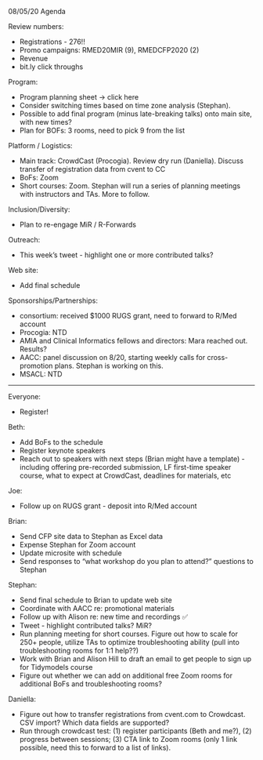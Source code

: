08/05/20 Agenda

Review numbers:

* Registrations - 276!!
* Promo campaigns: RMED20MIR (9), RMEDCFP2020 (2)
* Revenue
* bit.ly click throughs

Program:

* Program planning sheet → click here
* Consider switching times based on time zone analysis (Stephan).
* Possible to add final program (minus late-breaking talks) onto main site, with new times?
* Plan for BOFs: 3 rooms, need to pick 9 from the list

Platform / Logistics:

* Main track: CrowdCast (Procogia). Review dry run (Daniella). Discuss transfer of registration data from cvent to CC
* BoFs: Zoom
* Short courses: Zoom. Stephan will run a series of planning meetings with instructors and TAs. More to follow.

Inclusion/Diversity:

* Plan to re-engage MiR / R-Forwards

Outreach:

* This week’s tweet - highlight one or more contributed talks?

Web site:

* Add final schedule

Sponsorships/Partnerships:

* consortium: received $1000 RUGS grant, need to forward to R/Med account
* Procogia: NTD
* AMIA and Clinical Informatics fellows and directors: Mara reached out. Results?
* AACC: panel discussion on 8/20, starting weekly calls for cross-promotion plans. Stephan is working on this.
* MSACL: NTD

----------------------------------------------------------------------

Everyone: 

* Register!

Beth:

* Add BoFs to the schedule
* Register keynote speakers
* Reach out to speakers with next steps (Brian might have a template) - including offering pre-recorded submission, LF first-time speaker course, what to expect at CrowdCast, deadlines for materials, etc

Joe: 

* Follow up on RUGS grant - deposit into R/Med account

Brian:

* Send CFP site data to Stephan as Excel data
* Expense Stephan for Zoom account
* Update microsite with schedule
* Send responses to “what workshop do you plan to attend?” questions to Stephan

Stephan:

* Send final schedule to Brian to update web site
* Coordinate with AACC re: promotional materials
* Follow up with Alison re: new time and recordings :white_check_mark:
* Tweet - highlight contributed talks? MiR?
* Run planning meeting for short courses. Figure out how to scale for 250+ people, utilize TAs to optimize troubleshooting ability (pull into troubleshooting rooms for 1:1 help??)
* Work with Brian and Alison Hill to draft an email to get people to sign up for Tidymodels course
* Figure out whether we can add on additional free Zoom rooms for additional BoFs and troubleshooting rooms?

Daniella:

* Figure out how to transfer registrations from cvent.com to Crowdcast. CSV import? Which data fields are supported?
* Run through crowdcast test: (1) register participants (Beth and me?), (2) progress between sessions; (3) CTA link to Zoom rooms (only 1 link possible, need this to forward to a list of links).